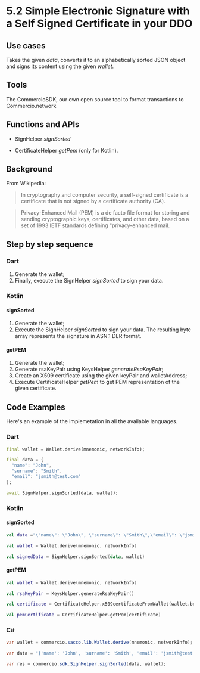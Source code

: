 # 5.2 Simple Electronic Signature with a Self Signed Certificate in your DDO

## Use cases
Takes the given _data_, converts it to an alphabetically sorted JSON object and signs its content using the given _wallet_.

## Tools
The CommercioSDK, our own open source tool to format transactions to Commercio.network

## Functions and APIs
- SignHelper _signSorted_
 
- CertificateHelper _getPem_ (only for Kotlin). 
  
##  Background
From Wikipedia:
> In cryptography and computer security, a self-signed certificate is a certificate that is not signed by a certificate authority (CA).

> Privacy-Enhanced Mail (PEM) is a de facto file format for storing and sending cryptographic keys, certificates, and other data, based on a set of 1993 IETF standards defining "privacy-enhanced mail.

## Step by step sequence

### Dart
1. Generate the wallet;
2. Finally, execute the SignHelper _signSorted_ to sign your data.

### Kotlin

#### signSorted
1. Generate the wallet;
2. Execute the SignHelper _signSorted_ to sign your data. The resulting byte array represents the signature in ASN.1 DER format.

#### getPEM
1. Generate the wallet;
4. Generate rsaKeyPair using KeysHelper _generateRsaKeyPair_;
5. Create an X509 certificate using the given keyPair and walletAddress;
6. Execute CertificateHelper _getPem_ to get PEM representation of the given certificate.

## Code Examples
Here's an example of the implemetation in all the available languages.

### Dart
```dart
final wallet = Wallet.derive(mnemonic, networkInfo);

final data = {
  "name": "John",
  "surname": "Smith",
  "email": "jsmith@test.com"
};

await SignHelper.signSorted(data, wallet);
```
### Kotlin

#### signSorted
```kotlin
val data ="\"name\": \"John\", \"surname\": \"Smith\",\"email\": \"jsmith@test.com\""

val wallet = Wallet.derive(mnemonic, networkInfo)

val signedData = SignHelper.signSorted(data, wallet) 
```

#### getPEM
```kotlin
val wallet = Wallet.derive(mnemonic, networkInfo)

val rsaKeyPair = KeysHelper.generateRsaKeyPair()

val certificate = CertificateHelper.x509certificateFromWallet(wallet.bech32Address, rsaKeyPair)

val pemCertificate = CertificateHelper.getPem(certificate)
```

### C\#
```csharp
var wallet = commercio.sacco.lib.Wallet.derive(mnemonic, networkInfo);

var data = "{'name': 'John', 'surname': 'Smith', 'email': 'jsmith@test.com'}";

var res = commercio.sdk.SignHelper.signSorted(data, wallet);
```